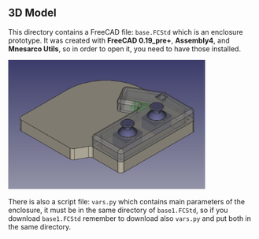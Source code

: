 ## 3D Model

This directory contains a FreeCAD file: `base.FCStd` which is an enclosure prototype. It was created with **FreeCAD 0.19_pre+**, **Assembly4**, and **Mnesarco Utils**, so in order to open it, you need to have those installed.

<img src="https://github.com/mnesarco/HyperController/raw/main/_web/enclosure.png" width="400" />

There is also a script file: `vars.py` which contains main parameters of the enclosure, it must be in the same directory of `base1.FCStd`, so if you download `base1.FCStd` remember to download also `vars.py` and put both in the same directory.